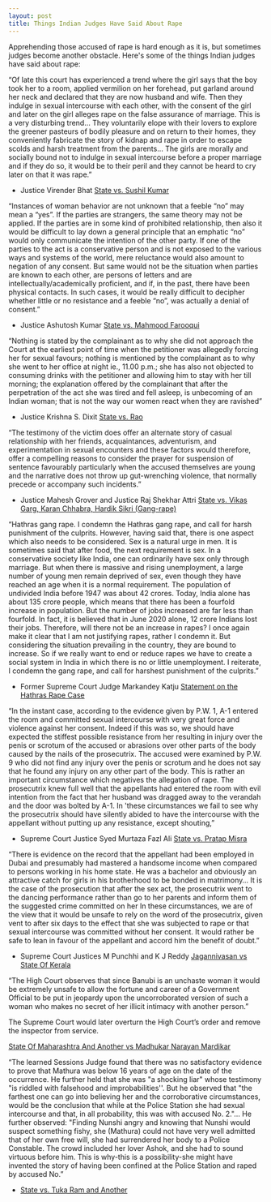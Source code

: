 ```yaml
---
layout: post
title: Things Indian Judges Have Said About Rape 
---
```


Apprehending those accused of rape is hard enough as it is, but sometimes judges become another obstacle. Here's some of the things Indian judges have said about rape:

“Of late this court has experienced a trend where the girl says that the boy took her to a room, applied vermilion on her forehead, put garland around her neck and declared that they are now husband and wife. Then they indulge in sexual intercourse with each other, with the consent of the girl and later on the girl alleges rape on the false assurance of marriage. This is a very disturbing trend… They voluntarily elope with their lovers to explore the greener pasteurs of bodily pleasure and on return to their homes, they conveniently fabricate the story of kidnap and rape in order to escape scolds and harsh treatment from the parents... The girls are morally and socially bound not to indulge in sexual intercourse before a proper marriage and if they do so, it would be to their peril and they cannot be heard to cry later on that it was rape.”


-   Justice Virender Bhat
    [State vs. Sushil Kumar](http://online.wsj.com/public/resources/documents/RapeJudgement.pdf)

  
  

“Instances of woman behavior are not unknown that a feeble “no” may mean a “yes”. If the parties are strangers, the same theory may not be applied. If the parties are in some kind of prohibited relationship, then also it would be difficult to lay down a general principle that an emphatic “no” would only communicate the intention of the other party. If one of the parties to the act is a conservative person and is not exposed to the various ways and systems of the world, mere reluctance would also amount to negation of any consent. But same would not be the situation when parties are known to each other, are persons of letters and are intellectually/academically proficient, and if, in the past, there have been physical contacts. In such cases, it would be really difficult to decipher whether little or no resistance and a feeble “no”, was actually a denial of consent.”

  

-   Justice Ashutosh Kumar
    [State vs. Mahmood Farooqui](https://indiankanoon.org/doc/160377045/)

  
  

“Nothing is stated by the complainant as to why she did not approach the Court at the earliest point of time when the petitioner was allegedly forcing her for sexual favours; nothing is mentioned by the complainant as to why she went to her office at night ie., 11.00 p.m.; she has also not objected to consuming drinks with the petitioner and allowing him to stay with her till morning; the explanation offered by the complainant that after the perpetration of the act she was tired and fell asleep, is unbecoming of an Indian woman; that is not the way our women react when they are ravished”

  

-   Justice Krishna S. Dixit
    [State vs. Rao](https://www.livelaw.in/pdf_upload/pdf_upload-376983.pdf)

  

“The testimony of the victim does offer an alternate story of casual relationship with her friends, acquaintances, adventurism, and experimentation in sexual encounters and these factors would therefore, offer a compelling reasons to consider the prayer for suspension of sentence favourably particularly when the accused themselves are young and the narrative does not throw up gut-wrenching violence, that normally precede or accompany such incidents.”

  

-   Justice Mahesh Grover and Justice Raj Shekhar Attri
    [State vs. Vikas Garg, Karan Chhabra, Hardik Sikri (Gang-rape)](https://drive.google.com/file/d/0B1HsQbGlNpEfUWtEZE50YWFYd1U/view)

  
  

“Hathras gang rape. I condemn the Hathras gang rape, and call for harsh punishment of the culprits. However, having said that, there is one aspect which also needs to be considered. Sex is a natural urge in men. It is sometimes said that after food, the next requirement is sex. In a conservative society like India, one can ordinarily have sex only through marriage. But when there is massive and rising unemployment, a large number of young men remain deprived of sex, even though they have reached an age when it is a normal requirement. The population of undivided India before 1947 was about 42 crores. Today, India alone has about 135 crore people, which means that there has been a fourfold increase in population. But the number of jobs increased are far less than fourfold. In fact, it is believed that in June 2020 alone, 12 crore Indians lost their jobs. Therefore, will there not be an increase in rapes? I once again make it clear that I am not justifying rapes, rather I condemn it. But considering the situation prevailing in the country, they are bound to increase. So if we really want to end or reduce rapes we have to create a social system in India in which there is no or little unemployment. I reiterate, I condemn the gang rape, and call for harshest punishment of the culprits.”

  

-   Former Supreme Court Judge Markandey Katju
    [Statement on the Hathras Rape Case](https://twitter.com/mkatju/status/1311189690658168832/photo/1)

  
  

“In the instant case, according to the evidence given by P.W. 1, A-1 entered the room and committed sexual intercourse with very great force and violence against her consent. Indeed if this was so, we should have expected the stiffest possible resistance from her resulting in injury over the penis or scrotum of the accused or abrasions over other parts of the body caused by the nails of the prosecutrix. The accused were examined by P.W. 9 who did not find any injury over the penis or scrotum and he does not say that he found any injury on any other part of the body. This is rather an important circumstance which negatives the allegation of rape. The prosecutrix knew full well that the appellants had entered the room with evil intention from the fact that her husband was dragged away to the verandah and the door was bolted by A-1. In 'these circumstances we fail to see why the prosecutrix should have silently abided to have the intercourse with the appellant without putting up any resistance, except shouting,”

  

-   Supreme Court Justice Syed Murtaza Fazl Ali
    [State vs. Pratap Misra](https://indiankanoon.org/doc/1113057/?__cf_chl_jschl_tk__=5b4221ab226c3bbb9f92c15a14d2c73909d46e0b-1593260748-0-AZOzXQd03MG72IOiEiirq1cCc-rGhOd6f54Mejn-yJVWptCrdtc9AZcFdMfcpAhS37G9ocWtsGPlFBa8WcfXx-7JYmKA7b4xblFmt6ydeBZi_VaMQD-u1ZK1hP7RswlmuGEwsuTwnLgObI5mh3DG8-srQ3gS7Kkhid4XnwFSekwf5cZsy6Ti0KibModbCKQVZHfHtwwGJEq9pg_6anf5Iqs6dCFqRrTpOJu5b3ZElnj4STyBGeoLfQ3oNd17Wmq6-UpJ3KKrfCV5pMZFJDJflBMpO78zyWUt9yen7kJJS0u2n4gnYooWJ0MftBQTLqqcIxKlntskA6irLKN7dqR4RaItXDUOJ_u8KETGpu25gvEh)

  

“There is evidence on the record that the appellant had been employed in Dubai and presumably had mastered a handsome income when compared to persons working in his home state. He was a bachelor and obviously an attractive catch for girls in his brotherhood to be bonded in matrimony… It is the case of the prosecution that after the sex act, the prosecutrix went to the dancing performance rather than go to her parents and inform them of the suggested crime committed on her In these circumstances, we are of the view that it would be unsafe to rely on the word of the prosecutrix, given vent to after six days to the effect that she was subjected to rape or that sexual intercourse was committed without her consent. It would rather be safe to lean in favour of the appellant and accord him the benefit of doubt.”

  

-   Supreme Court Justices M Punchhi and K J Reddy
    [Jagannivasan vs State Of Kerala](https://indiankanoon.org/doc/1976678/)

  
  

“The High Court observes that since Banubi is an unchaste woman it would be extremely unsafe to allow the fortune and career of a Government Official to be put in jeopardy upon the uncorroborated version of such a woman who makes no secret of her illicit intimacy with another person.”

  

The Supreme Court would later overturn the High Court’s order and remove the inspector from service.

  

[State Of Maharashtra And Another vs Madhukar Narayan Mardikar](https://indiankanoon.org/doc/524900/)

  

“The learned Sessions Judge found that there was no satisfactory evidence to prove that Mathura was below 16 years of age on the date of the occurrence. He further held that she was "a shocking liar" whose testimony "is riddled with falsehood and improbabilities''. But he observed that "the farthest one can go into believing her and the corroborative circumstances, would be the conclusion that while at the Police Station she had sexual intercourse and that, in all probability, this was with accused No. 2."... He further observed: "Finding Nunshi angry and knowing that Nunshi would suspect something fishy, she (Mathura) could not have very well admitted that of her own free will, she had surrendered her body to a Police Constable. The crowd included her lover Ashok, and she had to sound virtuous before him. This is why-this is a possibility-she might have invented the story of having been confined at the Police Station and raped by accused No.”

  

-   [State vs. Tuka Ram and Another](https://indiankanoon.org/doc/1092711/)
